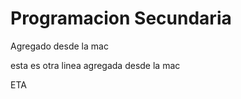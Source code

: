 # Programacion       Secundaria


Agregado desde la mac


esta es otra linea agregada desde la mac

ETA
